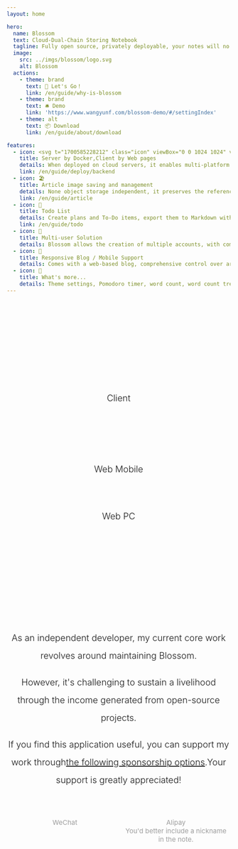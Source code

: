 ```yaml
---
layout: home

hero:
  name: Blossom
  text: Cloud-Dual-Chain Storing Notebook
  tagline: Fully open source, privately deployable, your notes will no longer experience downtime.
  image:
    src: ../imgs/blossom/logo.svg
    alt: Blossom
  actions:
    - theme: brand
      text: 🚀 Let's Go！
      link: /en/guide/why-is-blossom
    - theme: brand
      text: 🛎️ Demo
      link: 'https://www.wangyunf.com/blossom-demo/#/settingIndex'
    - theme: alt
      text: 📦 Download
      link: /en/guide/about/download

features:
  - icon: <svg t="1700585228212" class="icon" viewBox="0 0 1024 1024" version="1.1" xmlns="http://www.w3.org/2000/svg" p-id="15671" width="34" height="34"><path d="M205.653333 737.066667c-29.184 0-55.637333-23.893333-55.637333-52.906667s23.893333-53.034667 55.68-53.034667c31.914667 0 55.893333 23.893333 55.893333 52.992s-26.538667 52.906667-55.68 52.906667z m683.178667-288.554667c-5.76-42.325333-32-76.8-66.56-103.253333l-13.44-10.666667-10.837333 13.226667c-21.077333 23.893333-29.44 66.261333-26.88 97.92 2.56 23.978667 10.24 47.786667 23.637333 66.304-10.837333 5.546667-24.234667 10.666667-34.56 16.085333a225.706667 225.706667 0 0 1-71.68 10.666667H4.138667l-2.56 15.786666a297.813333 297.813333 0 0 0 23.978666 151.04l10.410667 18.56v2.56c64 105.941333 177.92 153.6 301.994667 153.6 238.677333 0 434.432-103.253333 527.232-325.674666 60.8 2.645333 122.197333-13.226667 151.04-71.509334l7.68-13.226666-12.8-7.978667c-34.56-21.077333-81.92-23.893333-121.6-13.226667l-0.768 0.085334z m-341.674667-42.325333h-103.594666v103.253333h103.68V406.101333l-0.085334 0.128z m0-129.834667h-103.594666v103.253333h103.68V276.48l-0.085334-0.128z m0-132.437333h-103.594666v103.253333h103.68v-103.253333h-0.085334z m126.72 262.272H570.88v103.253333h103.253333V406.101333l-0.298666 0.128z m-383.914666 0H187.008v103.253333h103.338667V406.101333l-0.426667 0.128z m129.28 0h-102.4v103.253333H419.84V406.101333l-0.64 0.128z m-257.28 0H59.733333v103.253333h103.594667V406.101333l-1.28 0.128z m257.28-129.834667h-102.4v103.253333H419.84V276.48l-0.64-0.128z m-129.92 0H187.178667v103.253333H290.133333V276.48l-0.682666-0.128z" fill="#1296db" p-id="15672"></path></svg>
    title: Server by Docker,Client by Web pages
    details: When deployed on cloud servers, it enables multi-platform synchronized cloud notes; when deployed locally, it functions as local notes.
    link: /en/guide/deploy/backend
  - icon: 🏖️
    title: Article image saving and management
    details: None object storage independent, it preserves the reference relationship between images and articles, allowing one-click export and conversion into local notes.
    link: /en/guide/article
  - icon: 📅
    title: Todo List
    details: Create plans and To-Do items, export them to Markdown with a single click, effortlessly compiling a weekly/monthly report.
    link: /en/guide/todo
  - icon: 💑
    title: Multi-user Solution
    details: Blossom allows the creation of multiple accounts, with complete isolation between accounts. It enables shared usage among family and friends while keeping work and personal data separated.
  - icon: 📲
    title: Responsive Blog / Mobile Support
    details: Comes with a web-based blog, comprehensive control over article publication, and logging into the blog serves as a mobile client.
  - icon: 🎉
    title: What's more...
    details: Theme settings, Pomodoro timer, word count, word count trend chart, editing heat map, and weather forecast.
---
```


<script setup lang="ts">
import sponsors from '../scripts/sponsors'
</script>

<p class="module-container">
  <div class="text" style="padding-bottom:20px;">
    Client
  </div>
  <bl-theme-img light-img="../imgs/home/home_light.png" dark-img="../imgs/home/home_dark.png" width="1250px"/>

  <div class="text" style="margin-top:100px;">
    Web Mobile
  </div>

  <div class="img-container" >
    <div class="item"><bl-img src="../imgs/blog/home_m.png" /></div>
    <div class="item"><bl-img src="../imgs/blog/article_m.png" /></div>
    <div class="item"><bl-img src="../imgs/plan/plan_m.png" /></div>
    <div class="item"><bl-img src="../imgs/todo/todo_m.png" /></div>
    <div class="item"><bl-img src="../imgs/note/note_m.png" /></div>
  </div>

  <div class="text" style="margin-bottom:20px;">
    Web PC
  </div>

  <bl-img src="../imgs/blog/home.png" width="1000px" />
</p>

<p class="module-container">

<div class="text">
  <p>As an independent developer, my current core work revolves around maintaining Blossom.</p>
  <p>However, it's challenging to sustain a livelihood through the income generated from open-source projects.</p>
  <p>If you find this application useful, you can support my work through<a style="color:var(--vp-c-indigo-1);text-decoration: underline;" href="https://www.wangyunf.com/blossom-doc/guide/about/sponsor.html">the following sponsorship options</a>.Your support is greatly appreciated!</p>
</div>

<div class="img-container">
  <div class="item">
    <bl-img src="../imgs/blossom/wechat.png" />
    <div class="name">WeChat</div>
  </div>

  <div class="item">
    <bl-img src="../imgs/blossom/ali.png" />
    <div class="name">Alipay<br/>You'd better include a nickname in the note.</div>
  </div>
  
  <div class="item">
    <bl-img src="../imgs/blossom/aifadian.png" />
    <div class="name">AFDIAN</div>
  </div>
</div>
</p>

<bl-sponsor/>

<style scoped>
.module-container {
  padding-top:88px;
  margin-top: 112px;
  border-top: 1px solid var(--vp-c-gutter);
}

.text {
  text-align:center;
  font-size:20px;
  line-height:40px;
  color:var(--bl-preview-blockquote-color);
  overflow-x:auto;
  font-weight: 300;
}

.img-container {
  display:flex;
  flex-direction: row;
  justify-content: space-between;
  align-items: flex-start;
  overflow-x:auto;
  padding: 16px 16px 10px 16px;
}

.item {
  max-width:230px;
  min-width:230px;
  width:auto;
  margin: 20px 10px;
}


.item:first-child{
    margin-left: auto;
}
 
.item:last-child{
    margin-right: auto;
}

.item .name {
  width: 100%;
  font-size: 15px;
  color: #9E9E9E;
  text-align: center;
  margin-top: 10px;
}
</style>
